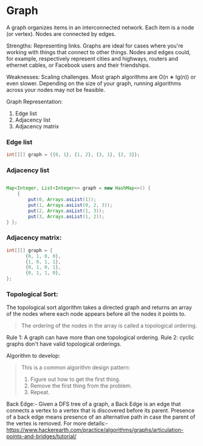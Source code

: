 # Graph

A graph organizes items in an interconnected network. Each item is a node (or vertex). Nodes are connected by edges.

Strengths:
Representing links. Graphs are ideal for cases where you're working with things that connect to other things. 
Nodes and edges could, for example, respectively represent cities and highways, routers and ethernet cables, 
or Facebook users and their friendships. 

Weaknesses:
Scaling challenges. Most graph algorithms are O(n ∗ lg(n)) or even slower. Depending on the size of your graph, 
running algorithms across your nodes may not be feasible.

Graph Representation:
1. Edge list
2. Adjacency list
3. Adjacency matrix

### Edge list
```java
int[][] graph = {{0, 1}, {1, 2}, {3, 1}, {2, 3}};
```

### Adjacency list
```java

Map<Integer, List<Integer>> graph = new HashMap<>() {
    {
        put(0, Arrays.asList(1));
        put(1, Arrays.asList(0, 2, 3));
        put(2, Arrays.asList(1, 3));
        put(3, Arrays.asList(1, 2));
} };

```

### Adjacency matrix:

```java
int[][] graph = {
       {0, 1, 0, 0},
       {1, 0, 1, 1},
       {0, 1, 0, 1},
       {0, 1, 1, 0},
};
```

### Topological Sort:
The topological sort algorithm takes a directed graph and returns an array of 
the nodes where each node appears before all the nodes it points to.

> The ordering of the nodes in the array is called a topological ordering.
 
Rule 1: A graph can have more than one topological ordering.
Rule 2: cyclic graphs don't have valid topological orderings.

Algorithm to develop:
> This is a common algorithm design pattern:
> 1. Figure out how to get the first thing.
> 2. Remove the first thing from the problem.
> 3. Repeat.

Back Edge:- Given a DFS tree of a graph, a Back Edge is an edge that connects a 
vertex to a vertex that is discovered before its parent. Presence of a back edge 
means presence of an alternative path in case the parent of the vertex is removed.
For more details:- https://www.hackerearth.com/practice/algorithms/graphs/articulation-points-and-bridges/tutorial/

